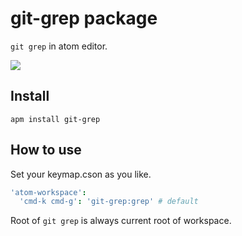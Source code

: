 # git-grep package

`git grep` in atom editor.

![](http://i.gyazo.com/efa20ec320ff27a26c98cf93f60f9c60.png)

## Install

```
apm install git-grep
```

## How to use

Set your keymap.cson as you like.

```coffee
'atom-workspace':
  'cmd-k cmd-g': 'git-grep:grep' # default
```

Root of `git grep` is always current root of workspace.
